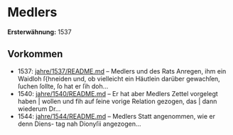 # Medlers

**Ersterwähnung:** 1537

## Vorkommen
- 1537: [jahre/1537/README.md](../jahre/1537/README.md) – Medlers und des Rats Anregen,
ihm ein Waidloh ſ{hneiden und, ob vielleicht ein Häutlein
darüber gewachſen, ſuchen ſollte, ſo hat er ſih doh...
- 1540: [jahre/1540/README.md](../jahre/1540/README.md) – Er hat aber Medlers Zettel vorgelegt haben |
wollen und fih auf ſeine vorige Relation gezogen, das |
dann wiederum Dr...
- 1544: [jahre/1544/README.md](../jahre/1544/README.md) – Medlers Statt angenommen, wie er denn Diens-
tag nah Dionyſii angezogen...
